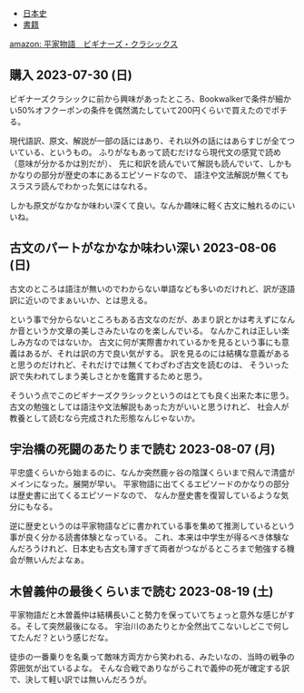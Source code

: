 - [日本史](%E6%97%A5%E6%9C%AC%E5%8F%B2)
- [書籍](%E6%9B%B8%E7%B1%8D)

[amazon: 平家物語　ビギナーズ・クラシックス](https://amzn.to/4cUuagQ)

## 購入 2023-07-30 (日)

ビギナーズクラシックに前から興味があったところ、Bookwalkerで条件が細かい50%オフクーポンの条件を偶然満たしていて200円くらいで買えたのでポチる。

現代語訳、原文、解説が一部の話にはあり、それ以外の話にはあらすじが全てついている、というもの。
ふりがなもあって読むだけなら現代文の感覚で読め（意味が分かるかは別だが）、
先に和訳を読んでいて解説も読んでいて、しかもかなりの部分が歴史の本にあるエピソードなので、
語注や文法解説が無くてもスラスラ読んでわかった気にはなれる。

しかも原文がなかなか味わい深くて良い。なんか趣味に軽く古文に触れるのにいいね。

## 古文のパートがなかなか味わい深い 2023-08-06 (日)

古文のところは語注が無いのでわからない単語なども多いのだけれど、訳が逐語訳に近いのでまぁいいか、とは思える。

という事で分からないところもある古文なのだが、あまり訳とかは考えずになんか音というか文章の美しさみたいなのを楽しんでいる。
なんかこれは正しい楽しみ方なのではないか。
古文に何が実際書かれているかを見るという事にも意義はあるが、それは訳の方で良い気がする。
訳を見るのには結構な意義があると思うのだけれど、それだけでは無くてわざわざ古文を読むのは、
そういった訳で失われてしまう美しさとかを鑑賞するためと思う。

そういう点でこのビギナーズクラシックというのはとても良く出来た本に思う。
古文の勉強としては語注や文法解説もあった方がいいと思うけれど、
社会人が教養として読むなら完成された形態なんじゃないか。

## 宇治橋の死闘のあたりまで読む 2023-08-07 (月)

平忠盛くらいから始まるのに、なんか突然鹿ヶ谷の陰謀くらいまで飛んで清盛がメインになった。展開が早い。
平家物語に出てくるエピソードのかなりの部分は歴史書に出てくるエピソードなので、
なんか歴史書を復習しているような気分にもなる。

逆に歴史というのは平家物語などに書かれている事を集めて推測しているという事が良く分かる読書体験となっている。
これ、本来は中学生が得るべき体験なんだろうけれど、日本史も古文も薄すぎて両者がつながるところまで勉強する機会が無いんだよなぁ。

## 木曽義仲の最後くらいまで読む 2023-08-19 (土)

平家物語だと木曽義仲は結構長いこと勢力を保っていてちょっと意外な感じがする。そして突然最後になる。
宇治川のあたりとか全然出てこないしどこで何してたんだ？という感じだな。

徒歩の一番乗りを名乗って敵味方両方から笑われる、みたいなの、当時の戦争の雰囲気が出ているよな。
そんな合戦でありながらこれで義仲の死が確定する訳で、決して軽い訳では無いんだろうが。